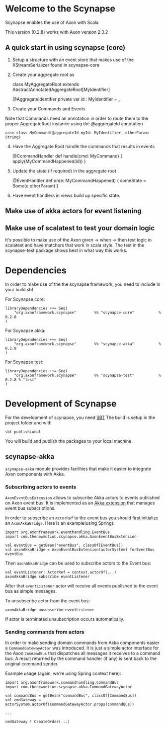 # Welcome to the Scynapse 

Scynapse enables the use of Axon with Scala

This version (0.2.8) works with Axon version 2.3.2 

## A quick start in using scynapse (core)

1) Setup a structure with an event store that makes use of the XStreamSerializer found in scynapse-core

2) Create your aggregate root as 

    class MyAggregateRoot extends AbstractAnnotatedAggregateRoot[MyIdentifier]
    
      @AggregateIdentifier
      private var id : MyIdentifier = _

3) Create your Commands and Events 

Note that Commands need an annotation in order to route them to the proper AggregateRoot instance using
the @aggregateId annotation 

    case class MyCommand(@aggregateId myId: MyIdentifier, otherParam: String)
    
4) Have the Aggregate Root handle the commands that results in events

    @CommandHandler
      def handle(cmd: MyCommand) {
        apply(MyCommandHappened(id))
      }

5) Update the state (if required) in the aggregate root

      @EventHandler
      def on(e: MyCommandHappened) {
        someState = Some(e.otherParam)
      }

6) Have event handlers in views build up specific state. 


## Make use of akka actors for event listening



## Make use of scalatest to test your domain logic

It's possible to make use of the Axon given -> when -> then test logic in scalatest and have matchers that work in scala style. 
The test in the scynapse-test package shows best in what way this works. 

# Dependencies

In order to make use of the the scynapse framework, you need to include in your build.sbt

For Scynapse core:

    libraryDependencies ++= Seq(
        "org.axonframework.scynapse"        %% "scynapse-core"           % 0.2.8
    )
    
For Scynapse akka:

    libraryDependencies ++= Seq(
        "org.axonframework.scynapse"        %% "scynapse-akka"           % 0.2.8
    )

For Scynapse test:

    libraryDependencies ++= Seq(
        "org.axonframework.scynapse"        %% "scynapse-test"           % 0.2.8 % "test"
    )


# Development of Scynapse

For the development of scynapse, you need [SBT](http://www.scala-sbt.org)
The build is setup in the project folder and with 

    sbt publishLocal
    
You will build and publish the packages to your local machine. 

scynapse-akka
--------------

`scynapse-akka` module provides facilities that make it easier to
integrate Axon components with Akka.

### Subscribing actors to events

`AxonEventBusExtension` allows to subscribe Akka actors to events
published on Axon event bus.  It is implemented as an
[Akka extension](http://doc.akka.io/docs/akka/2.3.6/scala/extending-akka.html)
that manages event bus subscriptions.

In order to subscribe an `ActorRef` to the event bus you should first
initialize an `AxonAkkaBridge`. Here is an example(using Spring):

    import org.axonframework.eventhandling.EventBus
    import com.thenewmotion.scynapse.akka.AxonEventBusExtension

    val eventBus = getBean("eventBus", classOf[EventBus])
    val axonAkkaBridge = AxonEventBusExtension(actorSystem) forEventBus eventBus

Then `axonAkkaBridge` can be used to subscribe actors to the Event bus:

    val eventListener: ActorRef = context.actorOf(...)
    axonAkkaBridge subscribe eventListener

After that `eventListener` actor will receive all events published to
the event bus as simple messages.

To unsubscribe actor from the event bus:

    axonAkkaBridge unsubscribe eventListener

If actor is terminated unsubscription occurs automatically.


### Sending commands from actors

In order to make sending domain commands from Akka components easier a
`CommandGatewayActor` was introduced. It is just a simple actor
interface for the Axon `CommandBus` that dispatches all messages it
receives to a command bus. A result returned by the command handler
(if any) is sent back to the original command sender.

Example usage (again, we're using Spring context here):

    import org.axonframework.commandhandling.CommandBus
    import com.thenewmotion.scynapse.akka.CommandGatewayActor

    val commandBus = getBean("commandBus", classOf[CommandBus])
    val cmdGateway = actorSystem.actorOf(CommandGatewayActor.props(commandBus))

    ...

    cmdGateway ! CreateOrder(...)

